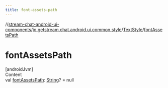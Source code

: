```yaml
---
title: font-assets-path
---
```

//[stream-chat-android-ui-components](../../../index.md)/[io.getstream.chat.android.ui.common.style](../index.md)/[TextStyle](index.md)/[fontAssetsPath](fontAssetsPath.md)



# fontAssetsPath  
[androidJvm]  
Content  
val [fontAssetsPath](fontAssetsPath.md): [String](https://kotlinlang.org/api/latest/jvm/stdlib/kotlin/-string/index.html)? = null  



